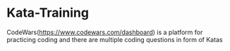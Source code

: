 # Kata-Training
CodeWars(https://www.codewars.com/dashboard) is a platform for practicing coding and there are multiple coding questions in form of Katas
